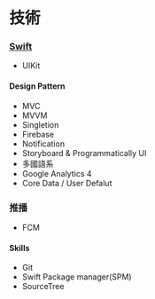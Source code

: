 # **技術**

### [**Swift**](https://developer.apple.com/swift/)

*  UIKit

#### Design Pattern

- MVC
- MVVM
- Singletion
- Firebase
- Notification
- Storyboard & Programmatically UI
- 多國語系
- Google Analytics 4
- Core Data / User Defalut

### 推播
- FCM

#### Skills

- Git
- Swift Package manager(SPM)
- SourceTree
